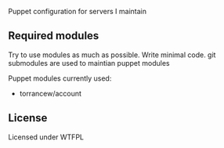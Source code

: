 Puppet configuration for servers I maintain

## Required modules ##

Try to use modules as much as possible. Write minimal code.
git submodules are used to maintian puppet modules

Puppet modules currently used:

- torrancew/account

## License ##

Licensed under WTFPL
